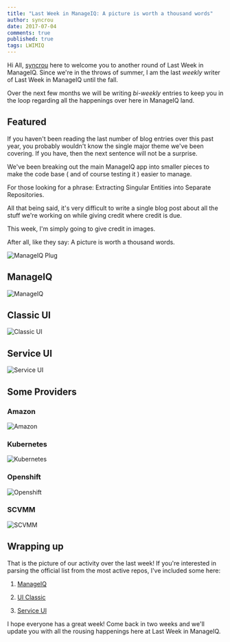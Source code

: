 ```yaml
---
title: "Last Week in ManageIQ: A picture is worth a thousand words"
author: syncrou
date: 2017-07-04
comments: true
published: true
tags: LWIMIQ
---
```


Hi All, [syncrou](https://github.com/syncrou) here to welcome you to another round of Last Week in ManageIQ.
Since we're in the throws of summer, I am the last *weekly* writer of Last Week in ManageIQ until the fall.

Over the next few months we will be writing *bi-weekly* entries to keep you in the loop regarding all the happenings
over here in ManageIQ land.

## Featured

If you haven't been reading the last number of blog entries over this past year, you probably wouldn't
know the single major theme we've been covering.  If you have, then the next sentence will not be a surprise.

We've been breaking out the main ManageIQ app into smaller pieces to make the code base ( and of course testing it )
easier to manage.

For those looking for a phrase:  Extracting Singular Entities into Separate Repositories.

All that being said, it's very difficult to write a single blog post about all the stuff we're working on
while giving credit where credit is due.

This week, I'm simply going to give credit in images.

After all, like they say: A picture is worth a thousand words.  

![ManageIQ Plug](/assets/images/blog/manageiq_logos.jpg)

## ManageIQ

![ManageIQ](/assets/images/blog/manageiq_app.jpg)

## Classic UI

![Classic UI](/assets/images/blog/classic_ui.jpg)

## Service UI

![Service UI](/assets/images/blog/service_ui.jpg)

## Some Providers

### Amazon

![Amazon](/assets/images/blog/provider_amazon.jpg)

### Kubernetes

![Kubernetes](/assets/images/blog/provider_kubernetes.jpg)

### Openshift

![Openshift](/assets/images/blog/provider_openshift.jpg)

### SCVMM

![SCVMM](/assets/images/blog/provider_scvmm.jpg)

## Wrapping up

That is the picture of our activity over the last week!  If you're interested in parsing the official list from the most active repos, I've included some here:

1. [ManageIQ][manageiq PRs merged]

2. [UI Classic][manageiq-ui-classic PRs merged]

3. [Service UI][manageiq-ui-service PRs merged]

I hope everyone has a great week!  Come back in two weeks and we'll update you with all the rousing happenings here at Last Week in ManageIQ.


[manageiq PRs merged]: https://github.com/ManageIQ/manageiq/pulls?page=1&q=is%3Apr+is%3Amerged+base%3Amaster+merged%3A%222017-06-26+..+2017-07-02%22+sort%3Acreated-desc&utf8=%E2%9C%93
[manageiq-ui-classic PRs merged]: https://github.com/ManageIQ/manageiq-ui-classic/pulls?page=1&q=is%3Apr+is%3Amerged+base%3Amaster+merged%3A%222017-06-26+..+2017-07-02%22+sort%3Acreated-desc&utf8=%E2%9C%93
[manageiq-ui-service PRs merged]: https://github.com/ManageIQ/manageiq-ui-service/pulls?page=1&q=is%3Apr+is%3Amerged+base%3Amaster+merged%3A%222017-06-26+..+2017-07-02%22+sort%3Acreated-desc&utf8=%E2%9C%93
[manageiq-providers-amazon PRs merged]: https://github.com/ManageIQ/manageiq-providers-amazon/pulls?page=1&q=is%3Apr+is%3Amerged+base%3Amaster+merged%3A%222017-06-26+..+2017-07-02%22+sort%3Acreated-desc&utf8=%E2%9C%93
[manageiq-providers-ansible_tower PRs merged]: https://github.com/ManageIQ/manageiq-providers-ansible_tower/pulls?page=1&q=is%3Apr+is%3Amerged+base%3Amaster+merged%3A%222017-06-26+..+2017-07-02%22+sort%3Acreated-desc&utf8=%E2%9C%93
[manageiq-providers-foreman PRs merged]: https://github.com/ManageIQ/manageiq-providers-foreman/pulls?page=1&q=is%3Apr+is%3Amerged+base%3Amaster+merged%3A%222017-06-26+..+2017-07-02%22+sort%3Acreated-desc&utf8=%E2%9C%93
[manageiq-providers-google PRs merged]: https://github.com/ManageIQ/manageiq-providers-google/pulls?page=1&q=is%3Apr+is%3Amerged+base%3Amaster+merged%3A%222017-06-26+..+2017-07-02%22+sort%3Acreated-desc&utf8=%E2%9C%93
[manageiq-providers-hawkular PRs merged]: https://github.com/ManageIQ/manageiq-providers-hawkular/pulls?page=1&q=is%3Apr+is%3Amerged+base%3Amaster+merged%3A%222017-06-26+..+2017-07-02%22+sort%3Acreated-desc&utf8=%E2%9C%93
[manageiq-providers-lenovo PRs merged]: https://github.com/ManageIQ/manageiq-providers-lenovo/pulls?page=1&q=is%3Apr+is%3Amerged+base%3Amaster+merged%3A%222017-06-26+..+2017-07-02%22+sort%3Acreated-desc&utf8=%E2%9C%93
[manageiq-providers-kubernetes PRs merged]: https://github.com/ManageIQ/manageiq-providers-kubernetes/pulls?page=1&q=is%3Apr+is%3Amerged+base%3Amaster+merged%3A%222017-06-26+..+2017-07-02%22+sort%3Acreated-desc&utf8=%E2%9C%93
[manageiq-providers-nuage PRs merged]: https://github.com/ManageIQ/manageiq-providers-nuage/pulls?page=1&q=is%3Apr+is%3Amerged+base%3Amaster+merged%3A%222017-06-26+..+2017-07-02%22+sort%3Acreated-desc&utf8=%E2%9C%93
[manageiq-providers-openshift PRs merged]: https://github.com/ManageIQ/manageiq-providers-openshift/pulls?page=1&q=is%3Apr+is%3Amerged+base%3Amaster+merged%3A%222017-06-26+..+2017-07-02%22+sort%3Acreated-desc&utf8=%E2%9C%93
[manageiq-providers-openstack PRs merged]: https://github.com/ManageIQ/manageiq-providers-openstack/pulls?page=1&q=is%3Apr+is%3Amerged+base%3Amaster+merged%3A%222017-06-26+..+2017-07-02%22+sort%3Acreated-desc&utf8=%E2%9C%93
[manageiq-providers-ovirt PRs merged]: https://github.com/ManageIQ/manageiq-providers-ovirt/pulls?page=1&q=is%3Apr+is%3Amerged+base%3Amaster+merged%3A%222017-06-26+..+2017-07-02%22+sort%3Acreated-desc&utf8=%E2%9C%93
[manageiq-providers-scvmm PRs merged]: https://github.com/ManageIQ/manageiq-providers-scvmm/pulls?page=1&q=is%3Apr+is%3Amerged+base%3Amaster+merged%3A%222017-06-26+..+2017-07-02%22+sort%3Acreated-desc&utf8=%E2%9C%93
[manageiq-providers-vmware PRs merged]: https://github.com/ManageIQ/manageiq-providers-vmware/pulls?page=1&q=is%3Apr+is%3Amerged+base%3Amaster+merged%3A%222017-06-26+..+2017-07-02%22+sort%3Acreated-desc&utf8=%E2%9C%93
